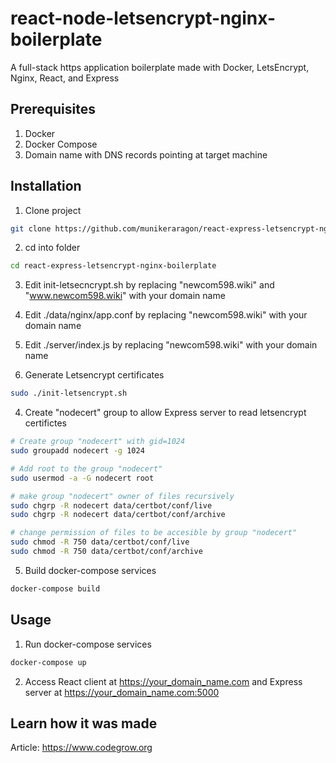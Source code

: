 # react-node-letsencrypt-nginx-boilerplate

A full-stack https application boilerplate made with Docker, LetsEncrypt, Nginx, React, and Express


## Prerequisites
1. Docker
2. Docker Compose
3. Domain name with DNS records pointing at target machine

## Installation
1. Clone project
``` bash
git clone https://github.com/munikeraragon/react-express-letsencrypt-nginx-boilerplate.git
```
2. cd into folder
``` bash
cd react-express-letsencrypt-nginx-boilerplate
```

3. Edit init-letsecncrypt.sh by replacing "newcom598.wiki" and "www.newcom598.wiki" with your domain name

4. Edit ./data/nginx/app.conf by replacing "newcom598.wiki" with your domain name

5. Edit ./server/index.js by replacing "newcom598.wiki" with your domain name

3. Generate Letsencrypt certificates

``` bash 
sudo ./init-letsencrypt.sh
```

4. Create "nodecert" group to allow Express server to read letsencrypt certifictes 

``` bash
# Create group "nodecert" with gid=1024
sudo groupadd nodecert -g 1024

# Add root to the group "nodecert"
sudo usermod -a -G nodecert root

# make group "nodecert" owner of files recursively 
sudo chgrp -R nodecert data/certbot/conf/live
sudo chgrp -R nodecert data/certbot/conf/archive

# change permission of files to be accesible by group "nodecert"
sudo chmod -R 750 data/certbot/conf/live
sudo chmod -R 750 data/certbot/conf/archive
```

5. Build docker-compose services
``` bash
docker-compose build
```

## Usage
1. Run docker-compose services
``` bash
docker-compose up
```

2. Access React client at https://your_domain_name.com and Express server at https://your_domain_name.com:5000



## Learn how it was made
Article: https://www.codegrow.org
